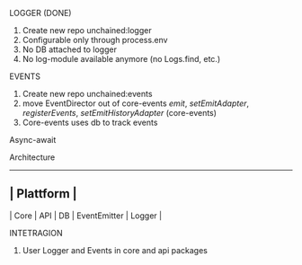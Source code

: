 
LOGGER (DONE)
1. Create new repo unchained:logger
2. Configurable only through process.env
3. No DB attached to logger
4. No log-module available anymore (no Logs.find, etc.)

EVENTS
1. Create new repo unchained:events
2. move EventDirector out of core-events _emit_, _setEmitAdapter_, _registerEvents_, _setEmitHistoryAdapter_ (core-events) 
3. Core-events uses db to track events

Async-await 

Architecture

-------------
| Plattform |
-------------

| Core | API | DB | EventEmitter | Logger |

INTETRAGION
1. User Logger and Events in core and api packages